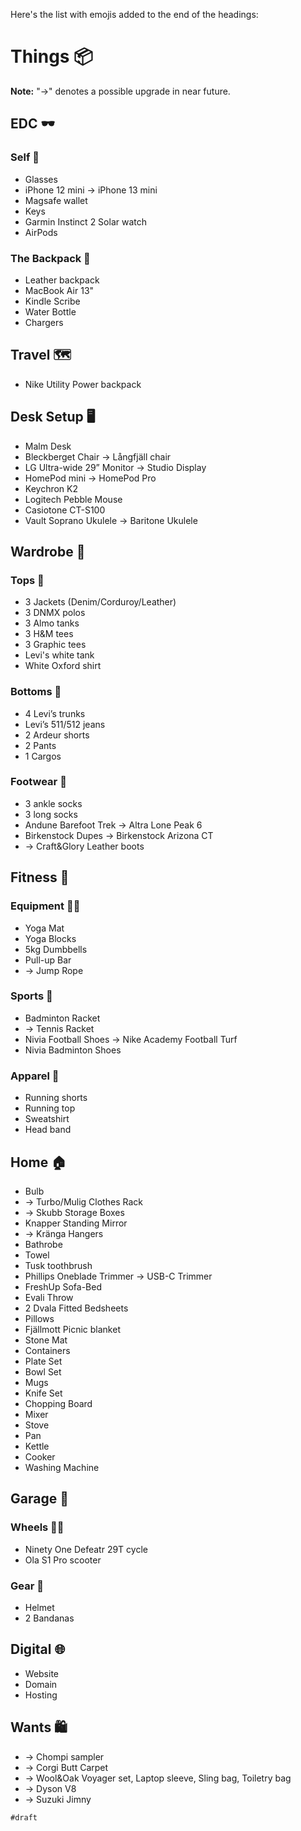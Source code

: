 Here's the list with emojis added to the end of the headings:

# Things 📦

**Note:** "->" denotes a possible upgrade in near future.

## EDC 🕶️

### Self 📱

- Glasses
- iPhone 12 mini -> iPhone 13 mini
- Magsafe wallet
- Keys
- Garmin Instinct 2 Solar watch
- AirPods

### The Backpack 🎒

- Leather backpack
- MacBook Air 13"
- Kindle Scribe
- Water Bottle
- Chargers

## Travel 🗺️

- Nike Utility Power backpack

## Desk Setup 🖥️

- Malm Desk
- Bleckberget Chair -> Långfjäll chair
- LG Ultra-wide 29” Monitor -> Studio Display
- HomePod mini -> HomePod Pro
- Keychron K2
- Logitech Pebble Mouse
- Casiotone CT-S100
- Vault Soprano Ukulele -> Baritone Ukulele

## Wardrobe 🧺

### Tops 👕

- 3 Jackets (Denim/Corduroy/Leather)
- 3 DNMX polos
- 3 Almo tanks
- 3 H&M tees
- 3 Graphic tees
- Levi's white tank
- White Oxford shirt

### Bottoms 👖

- 4 Levi’s trunks
- Levi’s 511/512 jeans
- 2 Ardeur shorts
- 2 Pants
- 1 Cargos

### Footwear 👟

- 3 ankle socks
- 3 long socks
- Andune Barefoot Trek -> Altra Lone Peak 6
- Birkenstock Dupes -> Birkenstock Arizona CT
- -> Craft&Glory Leather boots

## Fitness 💪

### Equipment 🏋️‍♂️

- Yoga Mat
- Yoga Blocks
- 5kg Dumbbells
- Pull-up Bar
- -> Jump Rope

### Sports 🏸

- Badminton Racket
- -> Tennis Racket
- Nivia Football Shoes -> Nike Academy Football Turf
- Nivia Badminton Shoes

### Apparel 🏃

- Running shorts
- Running top
- Sweatshirt
- Head band

## Home 🏠

- Bulb
- -> Turbo/Mulig Clothes Rack
- -> Skubb Storage Boxes
- Knapper Standing Mirror
- -> Kränga Hangers
- Bathrobe
- Towel
- Tusk toothbrush
- Phillips Oneblade Trimmer -> USB-C Trimmer
- FreshUp Sofa-Bed
- Evali Throw
- 2 Dvala Fitted Bedsheets
- Pillows
- Fjällmott Picnic blanket
- Stone Mat
- Containers
- Plate Set
- Bowl Set
- Mugs
- Knife Set
- Chopping Board
- Mixer
- Stove
- Pan
- Kettle
- Cooker
- Washing Machine

## Garage 🛞

### Wheels 🚴‍♂️

- Ninety One Defeatr 29T cycle
- Ola S1 Pro scooter

### Gear 🧢

- Helmet
- 2 Bandanas

## Digital 🌐

- Website
- Domain
- Hosting

## Wants 🛍️

- -> Chompi sampler
- -> Corgi Butt Carpet
- -> Wool&Oak Voyager set, Laptop sleeve, Sling bag, Toiletry bag
- -> Dyson V8
- -> Suzuki Jimny

`#draft`
